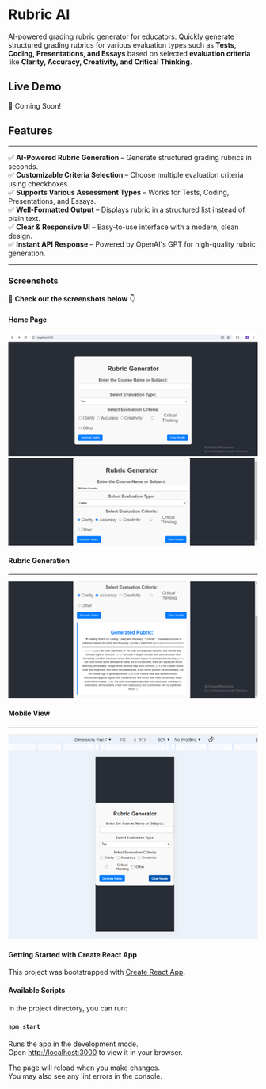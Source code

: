 # **Rubric AI**  
AI-powered grading rubric generator for educators. Quickly generate structured grading rubrics for various evaluation types such as **Tests, Coding, Presentations, and Essays** based on selected **evaluation criteria** like **Clarity, Accuracy, Creativity, and Critical Thinking**.

## **Live Demo**
🚀 Coming Soon!

## **Features**  
***
✅ **AI-Powered Rubric Generation** – Generate structured grading rubrics in seconds.  
✅ **Customizable Criteria Selection** – Choose multiple evaluation criteria using checkboxes.  
✅ **Supports Various Assessment Types** – Works for Tests, Coding, Presentations, and Essays.  
✅ **Well-Formatted Output** – Displays rubric in a structured list instead of plain text.  
✅ **Clear & Responsive UI** – Easy-to-use interface with a modern, clean design.  
✅ **Instant API Response** – Powered by OpenAI's GPT for high-quality rubric generation.  

***

### **Screenshots**
📸 **Check out the screenshots below** 👇  

#### **Home Page**
![Image](screenshots/HomePage.PNG)
![Image](screenshots/EnteredValues.PNG)

#### **Rubric Generation**
***
![Image](screenshots/GeneratedRubric.PNG)

#### **Mobile View**
***
![Image](screenshots/Responsive.PNG)

#### Getting Started with Create React App

This project was bootstrapped with [Create React App](https://github.com/facebook/create-react-app).

#### Available Scripts

In the project directory, you can run:

#### `npm start`

Runs the app in the development mode.\
Open [http://localhost:3000](http://localhost:3000) to view it in your browser.

The page will reload when you make changes.\
You may also see any lint errors in the console.
